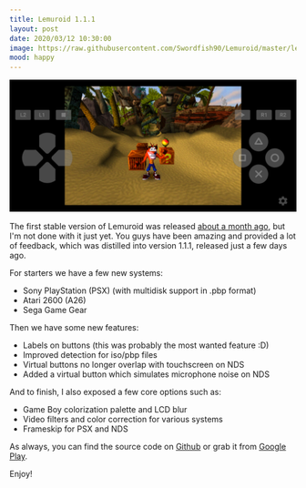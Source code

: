 ```yaml
---
title: Lemuroid 1.1.1
layout: post
date: 2020/03/12 10:30:00
image: https://raw.githubusercontent.com/Swordfish90/Lemuroid/master/lemuroid-app/icon/lemuroid_web.png
mood: happy
---
```


![screenshot](/assets/images/2020-03-12-lemuroid-1-1-1.jpg)

The first stable version of Lemuroid was released [about a month ago](https://swordfish90.github.io/welcome-lemuroid.html), but I'm not done with it just yet. You guys have been amazing and provided a lot of feedback, which was distilled into version 1.1.1, released just a few days ago.

For starters we have a few new systems:

* Sony PlayStation (PSX) (with multidisk support in .pbp format)
* Atari 2600 (A26)
* Sega Game Gear


Then we have some new features:
* Labels on buttons (this was probably the most wanted feature :D)
* Improved detection for iso/pbp files
* Virtual buttons no longer overlap with touchscreen on NDS
* Added a virtual button which simulates microphone noise on NDS


And to finish, I also exposed a few core options such as:
* Game Boy colorization palette and LCD blur
* Video filters and color correction for various systems
* Frameskip for PSX and NDS


As always, you can find the source code on [Github](https://github.com/Swordfish90/Lemuroid) or grab it from [Google Play](https://play.google.com/store/apps/details?id=com.swordfish.lemuroid).

Enjoy!
